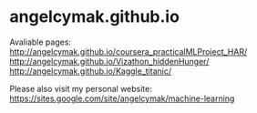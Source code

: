 # angelcymak.github.io

Avaliable pages:  
http://angelcymak.github.io/coursera_practicalMLProject_HAR/  
http://angelcymak.github.io/Vizathon_hiddenHunger/  
http://angelcymak.github.io/Kaggle_titanic/


Please also visit my personal website:
https://sites.google.com/site/angelcymak/machine-learning

